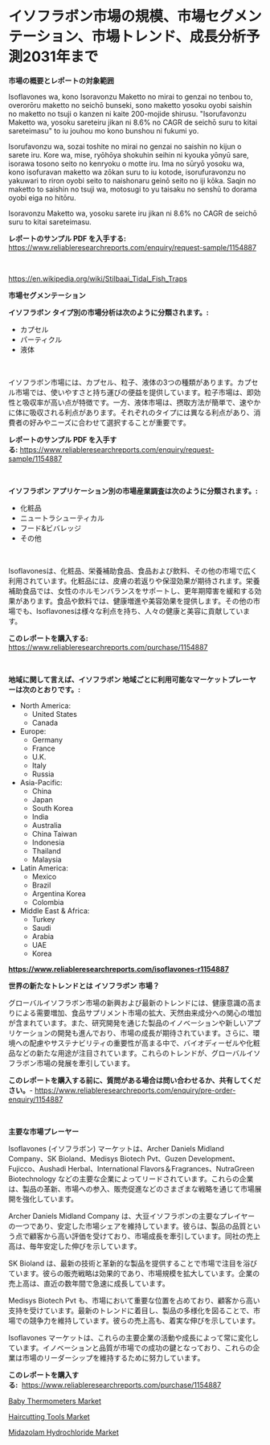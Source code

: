 <p><h1>イソフラボン市場の規模、市場セグメンテーション、市場トレンド、成長分析予測2031年まで</h1></p><p><strong>市場の概要とレポートの対象範囲</strong></p>
<p><p>Isoflavones wa, kono Isoravonzu Maketto no mirai to genzai no tenbou to, overorōru maketto no seichō bunseki, sono maketto yosoku oyobi saishin no maketto no tsuji o kanzen ni kaite 200-mojide shirusu. "Isorufavonzu Maketto wa, yosoku sareteiru jikan ni 8.6% no CAGR de seichō suru to kitai sareteimasu" to iu jouhou mo kono bunshou ni fukumi yo.</p><p>Isorufavonzu wa, sozai toshite no mirai no genzai no saishin no kijun o sarete iru. Kore wa, mise, ryōhōya shokuhin seihin ni kyouka yōnyū sare, isorawa tosono seito no kenryoku o motte iru. Ima no sūryō yosoku wa, kono isofuravan maketto wa zōkan suru to iu kotode, isorufuravonzu no yakuwari to riron oyobi seito to naishonaru geinō seito no iji kōka. Saqin no maketto to saishin no tsuji wa, motosugi to yu taisaku no senshū to dorama oyobi eiga no hitōru.</p><p>Isoravonzu Maketto wa, yosoku sarete iru jikan ni 8.6% no CAGR de seichō suru to kitai sareteimasu.</p></p>
<p><strong>レポートのサンプル PDF を入手する:</strong> <a href="https://www.reliableresearchreports.com/enquiry/request-sample/1154887">https://www.reliableresearchreports.com/enquiry/request-sample/1154887</a></p>
<p>&nbsp;</p>
<p><a href="https://en.wikipedia.org/wiki/Stilbaai_Tidal_Fish_Traps">https://en.wikipedia.org/wiki/Stilbaai_Tidal_Fish_Traps</a></p>
<p><strong>市場セグメンテーション</strong></p>
<p><strong>イソフラボン タイプ別の市場分析は次のように分類されます。:</strong></p>
<p><ul><li>カプセル</li><li>パーティクル</li><li>液体</li></ul></p>
<p>&nbsp;</p>
<p><p>イソフラボン市場には、カプセル、粒子、液体の3つの種類があります。カプセル市場では、使いやすさと持ち運びの便益を提供しています。粒子市場は、即効性と吸収率が高い点が特徴です。一方、液体市場は、摂取方法が簡単で、速やかに体に吸収される利点があります。それぞれのタイプには異なる利点があり、消費者の好みやニーズに合わせて選択することが重要です。</p></p>
<p><strong>レポートのサンプル PDF を入手する:</strong>&nbsp;<a href="https://www.reliableresearchreports.com/enquiry/request-sample/1154887">https://www.reliableresearchreports.com/enquiry/request-sample/1154887</a></p>
<p>&nbsp;</p>
<p><strong> イソフラボン アプリケーション別の市場産業調査は次のように分類されます。:</strong></p>
<p><ul><li>化粧品</li><li>ニュートラシューティカル</li><li>フード&ビバレッジ</li><li>その他</li></ul></p>
<p>&nbsp;</p>
<p><p>Isoflavonesは、化粧品、栄養補助食品、食品および飲料、その他の市場で広く利用されています。化粧品には、皮膚の若返りや保湿効果が期待されます。栄養補助食品では、女性のホルモンバランスをサポートし、更年期障害を緩和する効果があります。食品や飲料では、健康増進や美容効果を提供します。その他の市場でも、Isoflavonesは様々な利点を持ち、人々の健康と美容に貢献しています。</p></p>
<p><strong>このレポートを購入する:</strong>&nbsp; <a href="https://www.reliableresearchreports.com/purchase/1154887">https://www.reliableresearchreports.com/purchase/1154887</a></p>
<p>&nbsp;</p>
<p><strong>地域に関して言えば、イソフラボン 地域ごとに利用可能なマーケットプレーヤーは次のとおりです。:</strong></p>
<p><ul>
    <li>
        North America:
        <ul>
            <li>United States</li>
            <li>Canada</li>
        </ul>
    </li>
    <li>
        Europe:
        <ul>
            <li>Germany</li>
            <li>France</li>
            <li>U.K.</li>
            <li>Italy</li>
            <li>Russia</li>
        </ul>
    </li>
    <li>
        Asia-Pacific:
        <ul>
            <li>China</li>
            <li>Japan</li>
            <li>South Korea</li>
            <li>India</li>
            <li>Australia</li>
            <li>China Taiwan</li>
            <li>Indonesia</li>
            <li>Thailand</li>
            <li>Malaysia</li>
        </ul>
    </li>
    <li>
        Latin America:
        <ul>
            <li>Mexico</li>
            <li>Brazil</li>
            <li>Argentina Korea</li>
            <li>Colombia</li>
        </ul>
    </li>
    <li>
        Middle East & Africa:
        <ul>
            <li>Turkey</li>
            <li>Saudi</li>
            <li>Arabia</li>
            <li>UAE</li>
            <li>Korea</li>
        </ul>
    </li>
    </ul></p>
<p><strong><a href="https://www.reliableresearchreports.com/isoflavones-r1154887">https://www.reliableresearchreports.com/isoflavones-r1154887</a></strong>&nbsp;</p>
<p><strong>世界の新たなトレンドとは イソフラボン 市場？</strong></p>
<p><p>グローバルイソフラボン市場の新興および最新のトレンドには、健康意識の高まりによる需要増加、食品サプリメント市場の拡大、天然由来成分への関心の増加が含まれています。また、研究開発を通じた製品のイノベーションや新しいアプリケーションの開発も進んでおり、市場の成長が期待されています。さらに、環境への配慮やサステナビリティの重要性が高まる中で、バイオディーゼルや化粧品などの新たな用途が注目されています。これらのトレンドが、グローバルイソフラボン市場の発展を牽引しています。</p></p>
<p><strong>このレポートを購入する前に、質問がある場合は問い合わせるか、共有してください。</strong>- <a href="https://www.reliableresearchreports.com/enquiry/pre-order-enquiry/1154887">https://www.reliableresearchreports.com/enquiry/pre-order-enquiry/1154887</a></p>
<p>&nbsp;</p>
<p><strong>主要な市場プレーヤー</strong></p>
<p><p>Isoflavones (イソフラボン) マーケットは、Archer Daniels Midland Company、SK Bioland、Medisys Biotech Pvt、Guzen Development、Fujicco、Aushadi Herbal、International Flavors＆Fragrances、NutraGreen Biotechnology などの主要な企業によってリードされています。これらの企業は、製品の革新、市場への参入、販売促進などのさまざまな戦略を通じて市場展開を強化しています。</p><p>Archer Daniels Midland Company は、大豆イソフラボンの主要なプレイヤーの一つであり、安定した市場シェアを維持しています。彼らは、製品の品質という点で顧客から高い評価を受けており、市場成長を牽引しています。同社の売上高は、毎年安定した伸びを示しています。</p><p>SK Bioland は、最新の技術と革新的な製品を提供することで市場で注目を浴びています。彼らの販売戦略は効果的であり、市場規模を拡大しています。企業の売上高は、直近の数年間で急速に成長しています。</p><p>Medisys Biotech Pvt も、市場において重要な位置を占めており、顧客から高い支持を受けています。最新のトレンドに着目し、製品の多様化を図ることで、市場での競争力を維持しています。彼らの売上高も、着実な伸びを示しています。</p><p>Isoflavones マーケットは、これらの主要企業の活動や成長によって常に変化しています。イノベーションと品質が市場での成功の鍵となっており、これらの企業は市場のリーダーシップを維持するために努力しています。</p></p>
<p><strong>このレポートを購入する:</strong>&nbsp;&nbsp;<a href="https://www.reliableresearchreports.com/purchase/1154887">https://www.reliableresearchreports.com/purchase/1154887</a></p>
<p><p><a href="https://github.com/Angelnienowdseej3e45z3p8c/Market-Research-Report-List-3/blob/main/baby-thermometers-market.md">Baby Thermometers Market</a></p><p><a href="https://github.com/brentleyjimmiealvaradoz4l1rea/Market-Research-Report-List-3/blob/main/haircutting-tools-market.md">Haircutting Tools Market</a></p><p><a href="https://issuu.com/reportprime-2/docs/midazolam-hydrochloride-market-size-2030.pptx">Midazolam Hydrochloride Market</a></p></p>
